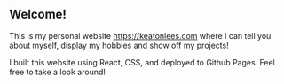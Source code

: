 ## Welcome!

This is my personal website https://keatonlees.com where I can tell you about myself, display my hobbies and show off my projects!

I built this website using React, CSS, and deployed to Github Pages. Feel free to take a look around!
